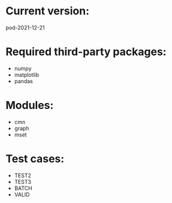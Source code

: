 # Current version: 
pod-2021-12-21

# Required third-party packages:
* numpy
* matplotlib
* pandas

# Modules:
* cmn
* graph
* mset

# Test cases:
* TEST2
* TEST3
* BATCH
* VALID
